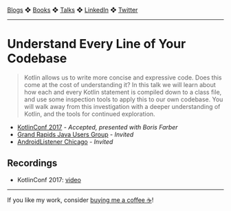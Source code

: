 [Blogs](../blogs.md) ❖ [Books](../books.md) ❖ [Talks](../talks.md) ❖ [LinkedIn](https://www.linkedin.com/in/victoriagonda/) ❖ [Twitter](https://twitter.com/TTGonda)

---

# Understand Every Line of Your Codebase

> Kotlin allows us to write more concise and expressive code. Does this come at the cost of understanding it? In this talk we will learn about how each and every Kotlin statement is compiled down to a class file, and use some inspection tools to apply this to our own codebase. You will walk away from this investigation with a deeper understanding of Kotlin, and the tools for continued exploration.

-   [KotlinConf 2017](https://kotlinconf.com/2018/) - _Accepted, presented with Boris Farber_
-   [Grand Rapids Java Users Group](https://www.meetup.com/gr-jug/events/243745897/) - _Invited_
-   [AndroidListener Chicago](https://www.meetup.com/AndroidListener-Chicago/events/244726044/) - _Invited_

## Recordings

-   KotlinConf 2017: [video](https://youtu.be/DhfB9ulli08)

---

If you like my work, consider [buying me a coffee ☕](https://www.buymeacoffee.com/96JjLEW)!
